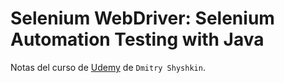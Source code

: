 # Selenium WebDriver: Selenium Automation Testing with Java

Notas del curso de [Udemy](https://www.udemy.com/course/selenium-for-beginners) de `Dmitry Shyshkin`.
